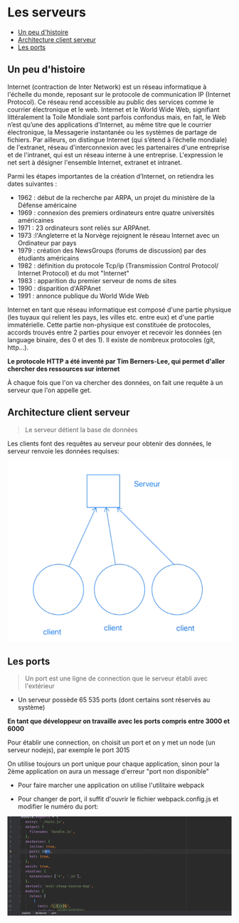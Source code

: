 # Les serveurs

* [Un peu d'histoire](#un-peu-d'histoire)
* [Architecture client serveur](#architecture-client-serveur)
* [Les ports](#les-ports)

## Un peu d'histoire

Internet (contraction de Inter Network) est un réseau informatique à l'échelle du monde, reposant sur le protocole de
communication IP (Internet Protocol). Ce réseau rend accessible au public des services comme le courrier électronique et le web.
Internet et le World Wide Web, signifiant littéralement la Toile Mondiale sont parfois confondus mais, en fait, le Web
n’est qu’une des applications d'Internet, au même titre que le courrier électronique, la Messagerie instantanée ou les
systèmes de partage de fichiers. Par ailleurs, on distingue Internet (qui s’étend à l’échelle mondiale) de l'extranet,
réseau d'interconnexion avec les partenaires d'une entreprise et de l'intranet, qui est un réseau interne à une entreprise.
L'expression le net sert à désigner l'ensemble Internet, extranet et intranet.

Parmi les étapes importantes de la création d’Internet, on retiendra les dates suivantes :
- 1962 : début de la recherche par ARPA, un projet du ministère de la Défense américaine
- 1969 : connexion des premiers ordinateurs entre quatre universités américaines
- 1971 : 23 ordinateurs sont reliés sur ARPAnet.
- 1973 :l'Angleterre et la Norvège rejoignent le réseau Internet avec un Ordinateur par pays
- 1979 : création des NewsGroups (forums de discussion) par des étudiants américains
- 1982 : définition du protocole Tcp/ip (Transmission Control Protocol/ Internet Protocol) et du mot "Internet"
- 1983 : apparition du premier serveur de noms de sites
- 1990 : disparition d'ARPAnet
- 1991 : annonce publique du World Wide Web

Internet en tant que réseau informatique est composé d'une partie physique (les tuyaux qui relient les pays, les villes etc. entre eux) et d'une partie
immatérielle. Cette partie non-physique est constituée de protocoles, accords trouvés entre 2 parties pour envoyer et recevoir les données
(en language binaire, des 0 et des 1). Il existe de nombreux protocoles (git, http...).

**Le protocole HTTP a été inventé par Tim Berners-Lee, qui permet d'aller chercher des ressources sur internet**

À chaque fois que l'on va chercher des données, on fait une requête à un serveur que l'on appelle get.

## Architecture client serveur

> Le serveur détient la base de données

Les clients font des requêtes au serveur pour obtenir des données, le serveur renvoie les données requises:

![architecture client serveur](img/architecture%20client%20serveur.PNG)

## Les ports

> Un port est une ligne de connection que le serveur établi avec l'extérieur

* Un serveur possède 65 535 ports (dont certains sont réservés au système)

**En tant que développeur on travaille avec les ports compris entre 3000 et 6000**

Pour établir une connection, on choisit un port et on y met un node (un serveur nodejs), par exemple le port 3015

On utilise toujours un port unique pour chaque application, sinon pour la 2ème application on aura un message d'erreur "port non disponible"

* Pour faire marcher une application on utilise l'utilitaire webpack

* Pour changer de port, il suffit d'ouvrir le fichier webpack.config.js et modifier le numéro du port:

![modifier un port](img/modifier%20port.PNG)
